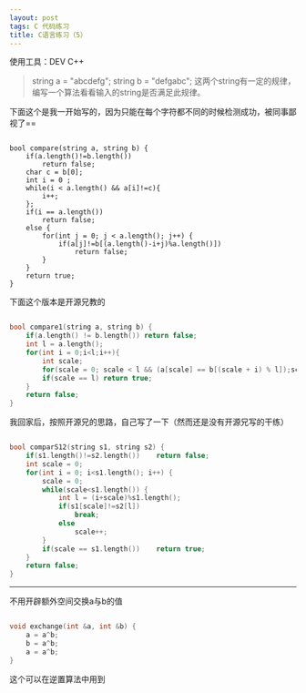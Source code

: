 ```yaml
---
layout: post
tags: C 代码练习
title: C语言练习（5）
---
```


使用工具：DEV C++

> string a = "abcdefg"; string b = "defgabc"; 这两个string有一定的规律，编写一个算法看看输入的string是否满足此规律。

下面这个是我一开始写的，因为只能在每个字符都不同的时候检测成功，被同事鄙视了==

```

bool compare(string a, string b) {
	if(a.length()!=b.length())
		return false;
	char c = b[0];
	int i = 0 ;
	while(i < a.length() && a[i]!=c){
		i++;
	};
	if(i == a.length())
		return false;
	else {		
		for(int j = 0; j < a.length(); j++) {
			if(a[j]!=b[(a.length()-i+j)%a.length()])
				return false;
		}
	}
	return true;		
}

```

下面这个版本是开源兄教的

```c

bool compare1(string a, string b) {
	if(a.length() != b.length()) return false;
	int l = a.length();
	for(int i = 0;i<l;i++){
		int scale;
		for(scale = 0; scale < l && (a[scale] == b[(scale + i) % l]);scale++);
		if(scale == l) return true;
	}
	return false;
}

```

我回家后，按照开源兄的思路，自己写了一下（然而还是没有开源兄写的干练）

```c

bool comparS12(string s1, string s2) {
    if(s1.length()!=s2.length())    return false;
    int scale = 0;
    for(int i = 0; i<s1.length(); i++) {
        scale = 0;
        while(scale<s1.length()) {
            int l = (i+scale)%s1.length();
            if(s1[scale]!=s2[l])
                break;
            else
                scale++;
        }
        if(scale == s1.length())    return true;
    }
    return false;
}

```

------------------------------------------------------------------------------

不用开辟额外空间交换a与b的值

```c

void exchange(int &a, int &b) {
	a = a^b;
	b = a^b;
	a = a^b;
}

```

这个可以在逆置算法中用到
